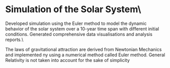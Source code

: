 # Simulation of the Solar System\

Developed simulation using the Euler method to model the dynamic behavior of the solar system over a 10-year time span with different initial conditions. Generated comprehensive data visualisations and analysis reports.\

The laws of gravitational attraction are derived from Newtonian Mechanics and implemented ny using a numerical method called Euler method. General Relativity is not taken into account for the sake of simplicity
